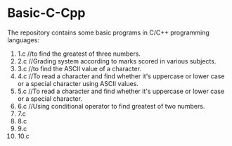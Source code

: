 # Basic-C-Cpp
The repository contains some basic programs in C/C++ programming languages:

1. 1.c //to find the greatest of three numbers.
2. 2.c //Grading system according to marks scored in various subjects.
3. 3.c //to find the ASCII value of a character.
4. 4.c //To read a character and find whether it's uppercase or lower case or a special character using ASCII values.
5. 5.c //To read a character and find whether it's uppercase or lower case or a special character.
6. 6.c //Using conditional operator to find greatest of two numbers.
7. 7.c
8. 8.c
9. 9.c
10. 10.c


